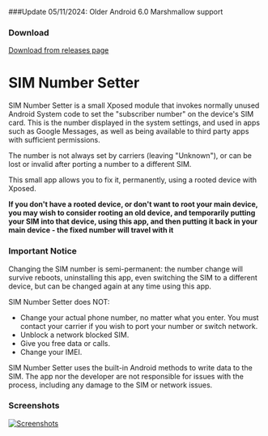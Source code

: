 ###Update 05/11/2024: Older Android 6.0 Marshmallow support
### Download
[Download from releases page](https://github.com/mmehdi/SIMNumberSetter/releases)

# SIM Number Setter

SIM Number Setter is a small Xposed module that invokes normally unused Android System code to set 
the "subscriber number" on the device's SIM card. This is the number displayed in the system 
settings, and used in apps such as Google Messages, as well as being available to third party apps 
with sufficient permissions.

The number is not always set by carriers (leaving "Unknown"), or can be lost or invalid after 
porting a number to a different SIM. 

This small app allows you to fix it, permanently, using a rooted device with Xposed.

**If you don't have a rooted device, or don't want to root your main device, you may wish to 
consider rooting an old device, and temporarily putting your SIM into that device, using this app,
and then putting it back in your main device - the fixed number will travel with it**

### Important Notice

Changing the SIM number is semi-permanent: the number change will survive reboots, uninstalling this
app, even switching the SIM to a different device, but can be changed again at any time using this 
app. 

SIM Number Setter does NOT:
- Change your actual phone number, no matter what you enter. You must contact your carrier if you wish to port your number or switch network.
- Unblock a network blocked SIM.
- Give you free data or calls.
- Change your IMEI.
  
SIM Number Setter uses the built-in Android methods to write data to the SIM. 
The app nor the developer are not responsible for issues with the process, including any damage to 
the SIM or network issues.

### Screenshots

[![Screenshots](https://i.imgur.com/UNKADmrl.png)](https://i.imgur.com/UNKADmr.png)

